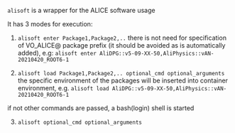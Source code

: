 `alisoft` is a wrapper for the ALICE software usage   

It has 3 modes for execution:
1. `alisoft enter Package1,Package2,..`
there is not need for specification of VO_ALICE@ package prefix (it should be avoided as is automatically added), e.g:
`alisoft enter AliDPG::v5-09-XX-50,AliPhysics::vAN-20210420_ROOT6-1`

2. `alisoft load Package1,Package2,.. optional_cmd optional_arguments`
the specific environment of the packages will be inserted into container environment, e.g.
`alisoft load AliDPG::v5-09-XX-50,AliPhysics::vAN-20210420_ROOT6-1`

if not other commands are passed, a bash(login) shell is started

3. `alisoft optional_cmd optional_arguments`
